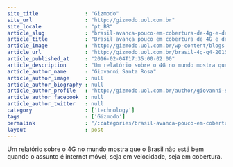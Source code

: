 ```yaml
---
site_title               : "Gizmodo"
site_url                 : "http://gizmodo.uol.com.br"
site_locale              : "pt_BR"
article_slug             : "brasil-avanca-pouco-em-cobertura-de-4g-e-despenca-em-velocidade"
article_title            : "Brasil avança pouco em cobertura de 4G e despenca em velocidade"
article_image            : "http://gizmodo.uol.com.br/wp-content/blogs.dir/8/files/2015/07/Torre-de-celular.jpg"
article_url              : "http://gizmodo.uol.com.br/brasil-4g-q4-2015/"
article_published_at     : "2016-02-04T17:35:00-02:00"
article_description      : "Um relatório sobre o 4G no mundo mostra que o Brasil não está bem quando o assunto é internet móvel, seja em velocidade, seja em cobertura."
article_author_name      : "Giovanni Santa Rosa"
article_author_image     : null
article_author_biography : null
article_author_profile   : "http://gizmodo.uol.com.br/author/giovanni-santarosa/"
article_author_facebook  : null
article_author_twitter   : null
category                 : ['technology']
tags                     : ['Gizmodo']
permalink                : "/:categories/brasil-avanca-pouco-em-cobertura-de-4g-e-despenca-em-velocidade/"
layout                   : post
---
```


Um relatório sobre o 4G no mundo mostra que o Brasil não está bem quando o assunto é internet móvel, seja em velocidade, seja em cobertura.
